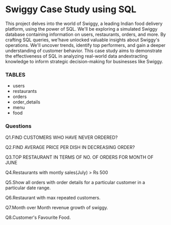 
# **Swiggy Case Study using SQL**

This project delves into the world of Swiggy, a leading Indian food delivery platform, using the power of SQL. We'll be exploring a simulated Swiggy database containing information on users, restaurants, orders, and more. By crafting SQL queries, we'have unlocked valuable insights about Swiggy's operations. We'll uncover trends, identify top performers, and gain a deeper understanding of customer behavior. This case study aims to demonstrate the effectiveness of SQL in analyzing real-world data andextracting knowledge to inform strategic decision-making for businesses like Swiggy.

### **TABLES**
- users
- restaurants
- orders
- order_details
- menu
- food

### **Questions**
Q1.FIND CUSTOMERS WHO HAVE NEVER ORDERED?

Q2.FIND AVERAGE PRICE PER DISH IN
DECREASING ORDER?

Q3.TOP RESTAURANT IN TERMS OF
NO. OF ORDERS FOR MONTH OF JUNE


Q4.Restaurants with montly sales(July) > Rs 500 

Q5.Show all orders with order details for a particular customer in a particular date range.

Q6.Restaurant with max repeated customers.

Q7.Month over Month revenue growth of swiggy.

Q8.Customer's Favourite Food.
